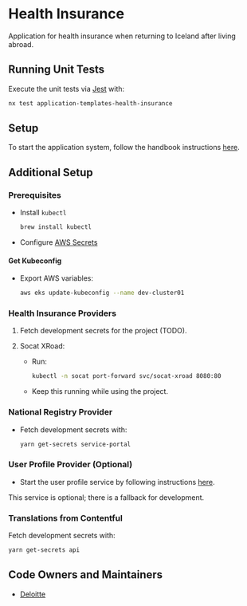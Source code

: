 # Health Insurance

Application for health insurance when returning to Iceland after living abroad.

## Running Unit Tests

Execute the unit tests via [Jest](https://jestjs.io) with:

```bash
nx test application-templates-health-insurance
```

## Setup

To start the application system, follow the handbook instructions [here](https://docs.devland.is/apps/application-system).

## Additional Setup

### Prerequisites

- Install `kubectl`

  ```bash
  brew install kubectl
  ```

- Configure [AWS Secrets](https://docs.devland.is/development/aws-secrets)

#### Get Kubeconfig

- Export AWS variables:

  ```bash
  aws eks update-kubeconfig --name dev-cluster01
  ```

### Health Insurance Providers

1. Fetch development secrets for the project (TODO).

2. Socat XRoad:

   - Run:

     ```bash
     kubectl -n socat port-forward svc/socat-xroad 8080:80
     ```

   - Keep this running while using the project.

### National Registry Provider

- Fetch development secrets with:

  ```bash
  yarn get-secrets service-portal
  ```

### User Profile Provider (Optional)

- Start the user profile service by following instructions [here](https://docs.devland.is/apps/services/user-profile).

This service is optional; there is a fallback for development.

### Translations from Contentful

Fetch development secrets with:

```bash
yarn get-secrets api
```

## Code Owners and Maintainers

- [Deloitte](https://github.com/orgs/island-is/teams/deloitte)
